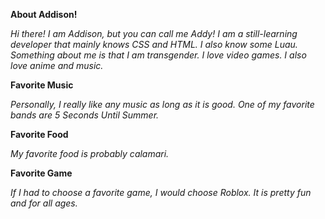 **About Addison!**

*Hi there! I am Addison, but you can call me Addy! I am a still-learning developer that mainly knows CSS and HTML. I also know some Luau.
Something about me is that I am transgender. I love video games. I also love anime and music.*

__**Favorite Music**__

*Personally, I really like any music as long as it is good. One of my favorite bands are 5 Seconds Until Summer.*

__**Favorite Food**__

*My favorite food is probably calamari.*

__**Favorite Game**__

*If I had to choose a favorite game, I would choose Roblox. It is pretty fun and for all ages.*
